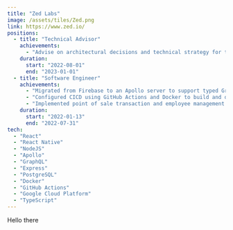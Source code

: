 ```yaml
---
title: "Zed Labs"
image: /assets/tiles/Zed.png
link: https://www.zed.io/
positions:
  - title: "Technical Advisor"
    achievements:
      - "Advise on architectural decisions and technical strategy for the Wam product"
    duration:
      start: "2022-08-01"
      end: "2023-01-01"
  - title: "Software Engineer"
    achievements:
      - "Migrated from Firebase to an Apollo server to support typed GraphQL requests for authentication and wallet transactions."
      - "Configured CICD using GitHub Actions and Docker to build and deploy our server to a staging environment."
      - "Implemented point of sale transaction and employee management features for merchants to manage e-money payments."
    duration:
      start: "2022-01-13"
      end: "2022-07-31"
tech:
  - "React"
  - "React Native"
  - "NodeJS"
  - "Apollo"
  - "GraphQL"
  - "Express"
  - "PostgreSQL"
  - "Docker"
  - "GitHub Actions"
  - "Google Cloud Platform"
  - "TypeScript"
---
```


Hello there
